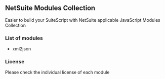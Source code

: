 ## NetSuite Modules Collection

Easier to build your SuiteScript with NetSuite applicable JavaScript Modules Collection

### List of modules

- xml2json

### License

Please check the individual license of each module